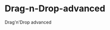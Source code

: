 # Drag-n-Drop-advanced
Drag'n'Drop advanced


<a href="anjeiholub.github.io/Drag-n-Drop-advanced"></a>